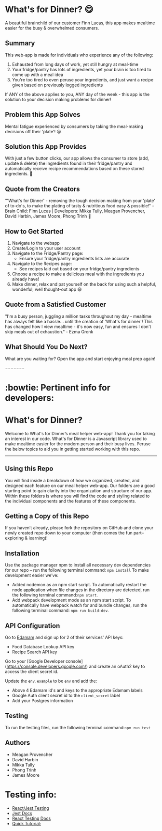 
# What's for Dinner? :yum: #
A beautiful brainchild of our customer Finn Lucas, this app makes mealtime easier for the busy & overwhelmed consumers.
<!--
> This material was originally posted [here](http://www.quora.com/What-is-Amazons-approach-to-product-development-and-product-management). It is reproduced here for posterities sake.

There is an approach called "working backwards" that is widely used at Amazon. They work backwards from the customer, rather than starting with an idea for a product and trying to bolt customers onto it. While working backwards can be applied to any specific product decision, using this approach is especially important when developing new products or features.

For new initiatives a product manager typically starts by writing an internal press release announcing the finished product. The target audience for the press release is the new/updated product's customers, which can be retail customers or internal users of a tool or technology. Internal press releases are centered around the customer problem, how current solutions (internal or external) fail, and how the new product will blow away existing solutions.

If the benefits listed don't sound very interesting or exciting to customers, then perhaps they're not (and shouldn't be built). Instead, the product manager should keep iterating on the press release until they've come up with benefits that actually sound like benefits. Iterating on a press release is a lot less expensive than iterating on the product itself (and quicker!).

If the press release is more than a page and a half, it is probably too long. Keep it simple. 3-4 sentences for most paragraphs. Cut out the fat. Don't make it into a spec. You can accompany the press release with a FAQ that answers all of the other business or execution questions so the press release can stay focused on what the customer gets. My rule of thumb is that if the press release is hard to write, then the product is probably going to suck. Keep working at it until the outline for each paragraph flows.

Oh, and I also like to write press-releases in what I call "Oprah-speak" for mainstream consumer products. Imagine you're sitting on Oprah's couch and have just explained the product to her, and then you listen as she explains it to her audience. That's "Oprah-speak", not "Geek-speak".

Once the project moves into development, the press release can be used as a touchstone; a guiding light. The product team can ask themselves, "Are we building what is in the press release?" If they find they're spending time building things that aren't in the press release (overbuilding), they need to ask themselves why. This keeps product development focused on achieving the customer benefits and not building extraneous stuff that takes longer to build, takes resources to maintain, and doesn't provide real customer benefit (at least not enough to warrant inclusion in the press release).
 -->

## Summary ##
  This web-app is made for individuals who experience any of the following:
  1. Exhausted from long days of work, yet still hungry at meal-time
  2. Your fridge/pantry has lots of ingredients, yet your brain is too tired to come up with a meal idea
  3. You're too tired to even peruse your ingredients, and just want a recipe given based on previously logged ingredients

  If ANY of the above applies to you, ANY day of the week - this app is the solution to your decision making problems for dinner!

## Problem this App Solves ##
  Mental fatigue experienced by consumers by taking the meal-making decisions off their 'plate'! :sleepy:

## Solution this App Provides ##
  With just a few button clicks, our app allows the consumer to store (add, update & delete) the ingredients found in their fridge/pantry and automatically receive recipe recommendations based on these stored ingredients. :fork_and_knife:

## Quote from the Creators ##
  "'What's for Dinner' - removing the tough decision making from your 'plate' of to-do's, to make the plating of tasty & nutritious food easy & possible!" - Brain Child: Finn Lucas | Developers: Mikka Tully, Meagan Provencher, David Harbin, James Moore, Phong Trinh :wave:

## How to Get Started ##
  1. Navigate to the webapp
  2. Create/Login to your user account
  3. Navigate to the Fridge/Pantry page:
      * Ensure your fridge/pantry ingredients lists are accurate
  4. Navigate to the Recipes page:
      * See recipes laid out based on your fridge/pantry ingredients
  5. Choose a recipe to make a delicious meal with the ingredients you already have!
  6. Make dinner, relax and pat yourself on the back for using such a helpful, wonderful, well thought-out app :smiley:

## Quote from a Satisfied Customer ##
  "I'm a busy person, juggling a million tasks throughout my day - mealtime has always felt like a hassle... until the creation of 'What's for dinner'! This has changed how I view mealtime - it's now easy, fun and ensures I don't skip meals out of exhaustion." - Ezma Gronk

## What Should You Do Next? ##
  What are you waiting for? Open the app and start enjoying meal prep again!


=======
# :bowtie: Pertinent info for developers:

# What's for Dinner?
Welcome to What's for Dinner’s meal helper web-app! Thank you for taking an interest in our code. What's for Dinner is a Javascript library used to make mealtime easier for the modern person and their busy lives. Peruse the below topics to aid you in getting started working with this repo.
***

## Using this Repo
You will find inside a breakdown of how we organized, created, and designed each feature on our meal helper web-app. Our folders are a good starting point to gain clarity into the organization and structure of our app. Within these folders is where you will find the code and styling related to the individual components and the features of these components.

## Getting a Copy of this Repo
If you haven’t already, please fork the repository on GitHub and clone your newly created repo down to your computer (then comes the fun part– exploring & learning)!

## Installation
Use the package manager npm to install all necessary dev dependencies for our repo – run the following terminal command: `npm install`
To make development easier we’ve:
  * Added nodemon as an npm start script. To automatically restart the node application when file changes in the directory are detected, run the following terminal command:`npm start`.
  * Add webpack development mode as an npm start script. To automatically have webpack watch for and bundle changes, run the following terminal command: `npm run build:dev`.

## API Configuration
Go to [Edamam](https://developer.edamam.com/) and sign up for 2 of their services' API keys:
  * Food Database Lookup API key
  * Recipe Search API key

Go to your [Google Developer console] (https://console.developers.google.com/) and create an oAuth2 key to access the client secret id.

Update the `env.example` to be `env` and add the:
  * Above 4 Edamam id's and keys to the appropriate Edamam labels
  * Google Auth client secret id to the `client_secret` label
  * Add your Postgres information


## Testing
To run the testing files, run the following terminal command:`npm run test`

## Authors
- Meagan Provencher
- David Harbin
- Mikka Tully
- Phong Trinh
- James Moore


# Testing info:

- [React/Jest Testing](https://www.robinwieruch.de/react-testing-jest)
- [Jest Docs](https://jestjs.io/docs/getting-started)
- [React Testing Docs](https://testing-library.com/docs/react-testing-library/api/)
- [Quick Tutorial:](https://www.youtube.com/watch?v=3e1GHCA3GP0)
